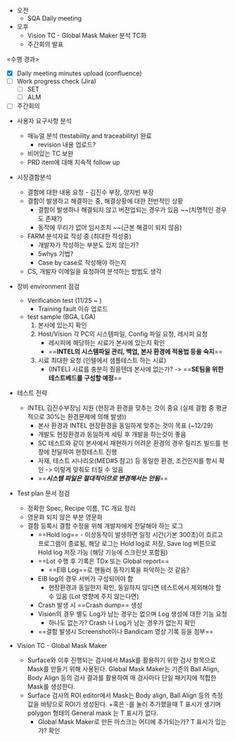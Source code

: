 - 오전
	- SQA Daily meeting
- 오후
	- Vision TC -  Global Mask Maker 분석 TC화
	- 주간회의 발표

<수행 경과>
- [x] Daily meeting minutes upload (confluence)
- [ ] Work progress check (Jira)
	- [ ] SET
	- [ ] ALM
- [ ] 주간회의

- 사용자 요구사항 분석
	- 매뉴얼 분석 (testability and traceability) 완료
		- revision 내용 업로드?
	- 비어있는 TC 보완
	- PRD item에 대해 지속적 follow up
- 시장결함분석
	- 결함에 대한 내용 요청 - 김진수 부장, 양지빈 부장
	- 결함이 발생하고 해결하는 중, 해결상황에 대한 전반적인 상황
		- 결함이 발생하나 해결되지 않고 버전업되는 경우가 있음 ~~(치명적인 경우도 존재?)
		- 동작에 무리가 없어 임시조치 ~~(근본 해결이 되지 않음)
	- FARM 분석자료 작성 중 (최대한 작성중)
		- 개발자가 작성하는 부분도 있지 않는가?
		- 5whys 기법?
		- Case by case로 작성해야 하는지
	- CS, 개발자 이메일을 요청하여 분석하는 방법도 생각
- 장비 environment 점검
	- Verification test (11/25 ~ )
		- Training fault 이슈 업로드
	- test sample (BGA, LGA)
		1. 본사에 있는지 확인
		2. Host/Vision 각 PC의 시스템파일, Config 파일 요청, 레시피 요청
			- 레시피에 해당하는 시료가 본사에 있는지 확인
			- ==**INTEL의 시스템파일 관리, 백업, 본사 환경에 적용법 등을 숙지**==
		3. 시료 최대한 요청 (인텔에서 샘플테스트 하는 시료)
			- (INTEL) 시료를 충분히 줬을텐데 본사에 없는가? -> ==**SE팀을 위한 테스트베드를 구성할 예정**==
- 테스트 전략
	- INTEL 김진수부장님 지원 (현장과 환경을 맞추는 것이 중요 (실제 결함 중 평균적으로 30%는 환경문제에 의해 발생))
		- 본사 환경과 INTEL 현장환경을 동일하게 맞추는 것이 목표 (~12/29)
		- 개발도 현장환경과 동일하게 세팅 후 개발을 하는것이 좋음
		- SC 테스트와 같이 본사에서 재현하기 어려운 환경의 경우 릴리즈 빌드를 현장에 전달하여 현장테스트 진행
		- 자재, 테스트 시나리오(MED#5 참고) 등 동일한 환경, 조건인지를 항시 확인 -> 이렇게 맞춰도 터질 수 있음
		- ==***시스템 파일은 절대적이므로 변경해서는 안됨***==
- Test plan 문서 점검
	- 정확한 Spec, Recipe 이름, TC 개요 정리
	- 영문화 되지 않은 부분 영문화
	- 결함 등록시 결함 수정을 위해 개발자에게 전달해야 하는 로그
		- ==Hold log== - 이상동작이 발생하면 일정 시간(기본 300초)이 흐르고 프로그램이 종료됨,  해당 로그는 Hold log로 저장, Save log 버튼으로 Hold log 저장 가능 (해당 기능에 스크린샷 포함됨)
		- ==Lot 수행 후 기록은 TDx 또는 Global report==
			- ==EIB Log==로 핸들러 동작기록을 파악하는 것 같음?
		- EIB log의 경우 서버가 구성되어야 함
			- 현장환경과 동일한지 확인, 동일하지 않다면 테스트에서 제외해야 할 수 있음 (Lot 영향에 주지 않는다면)
		- Crash 발생 시 ==Crash dump== 생성
		- Vision의 경우 별도 Log가 남는 경우는 없으며 Log 생성에 대한 기능 요청
			- 하나도 없는가? Crash 나 Log가 남는 경우가 없는지 확인
		- ==결함 발생시 Screenshot이나 Bandicam 영상 기록 등을 첨부==

- Vision TC - Global Mask Maker
	- Surface와 이후 진행되는 검사에서 Mask를 활용하기 위한 검사 항목으로 Mask를 만들기 위해 사용된다.  Global Mask Maker는 기존의 Ball Align, Body Align 등의 검사 결과를 활용하여 매 검사마다 단일 패키지에 적합한 Mask를 생성한다.
	- Surface 검사의 ROI editor에서 Mask는 Body align, Ball Align 등의 측정값을 바탕으로 ROI가 생성된다. +혹은 -를 눌러 추가했을때 T 표시가 생기며 polygon 형태의 General mask 는 T 표시가 없다.
		- Global Mask Maker로 만든 마스크는 어디에 추가되는가? T 표시가 있는가? 확인